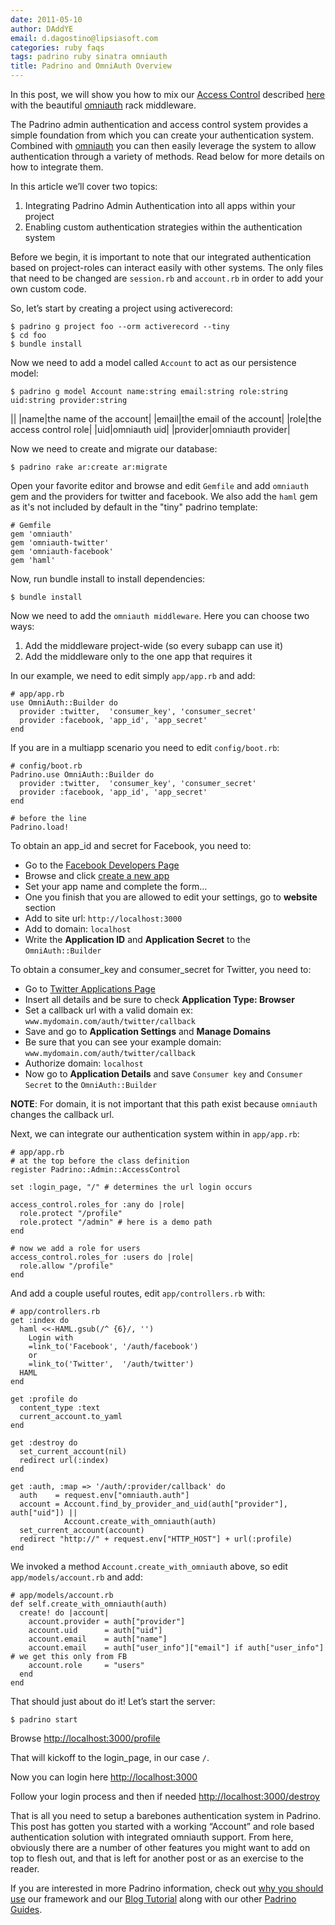 ```yaml
---
date: 2011-05-10
author: DAddYE
email: d.dagostino@lipsiasoft.com
categories: ruby faqs
tags: padrino ruby sinatra omniauth
title: Padrino and OmniAuth Overview
---
```


In this post, we will show you how to mix our [Access Control](https://github.com/padrino/padrino-framework/blob/master/padrino-admin/lib/padrino-admin/access_control.rb) described [here](/guides/padrino-admin#admin-authentication) with the beautiful [omniauth](https://github.com/intridea/omniauth) rack middleware.

The Padrino admin authentication and access control system provides a simple foundation from which you can create your authentication system. Combined with [omniauth](https://github.com/intridea/omniauth) you can then easily leverage the system to allow authentication through a variety of methods. Read below for more details on how to integrate them.

<break>

In this article we’ll cover two topics:

1) Integrating Padrino Admin Authentication into all apps within your project
 2) Enabling custom authentication strategies within the authentication system

Before we begin, it is important to note that our integrated authentication based on project-roles can interact easily with other systems. The only files that need to be changed are `session.rb` and `account.rb` in order to add your own custom code.

So, let’s start by creating a project using activerecord:

    $ padrino g project foo --orm activerecord --tiny
    $ cd foo
    $ bundle install

Now we need to add a model called `Account` to act as our persistence model:

    $ padrino g model Account name:string email:string role:string uid:string provider:string

||
|name|the name of the account|
|email|the email of the account|
|role|the access control role|
|uid|omniauth uid|
|provider|omniauth provider|

Now we need to create and migrate our database:

    $ padrino rake ar:create ar:migrate

Open your favorite editor and browse and edit `Gemfile` and add `omniauth` gem and the providers for twitter and facebook.
We also add the `haml` gem as it's not included by default in the "tiny" padrino template:

    # Gemfile
    gem 'omniauth'
    gem 'omniauth-twitter'
    gem 'omniauth-facebook'
    gem 'haml'

Now, run bundle install to install dependencies:

    $ bundle install

Now we need to add the `omniauth middleware`. Here you can choose two ways:

1) Add the middleware project-wide (so every subapp can use it)
 2) Add the middleware only to the one app that requires it

In our example, we need to edit simply `app/app.rb` and add:

    # app/app.rb
    use OmniAuth::Builder do
      provider :twitter,  'consumer_key', 'consumer_secret'
      provider :facebook, 'app_id', 'app_secret'
    end

If you are in a multiapp scenario you need to edit `config/boot.rb`:

    # config/boot.rb
    Padrino.use OmniAuth::Builder do
      provider :twitter,  'consumer_key', 'consumer_secret'
      provider :facebook, 'app_id', 'app_secret'
    end

    # before the line
    Padrino.load!

To obtain an app\_id and secret for Facebook, you need to:

- Go to the [Facebook Developers Page](http://www.facebook.com/developers)
- Browse and click [create a new app](http://www.facebook.com/developers/createapp.php)
- Set your app name and complete the form…
- One you finish that you are allowed to edit your settings, go to **website** section
- Add to site url: `http://localhost:3000`
- Add to domain: `localhost`
- Write the **Application ID** and **Application Secret** to the `OmniAuth::Builder`

To obtain a consumer\_key and consumer\_secret for Twitter, you need to:

- Go to [Twitter Applications Page](https://developer.twitter.com/apps/new)
- Insert all details and be sure to check **Application Type: Browser**
- Set a callback url with a valid domain ex: `www.mydomain.com/auth/twitter/callback`
- Save and go to **Application Settings** and **Manage Domains**
- Be sure that you can see your example domain: `www.mydomain.com/auth/twitter/callback`
- Authorize domain: `localhost`
- Now go to **Application Details** and save `Consumer key` and `Consumer Secret` to the `OmniAuth::Builder`

**NOTE**: For domain, it is not important that this path exist because `omniauth` changes the callback url.

Next, we can integrate our authentication system within in `app/app.rb`:

    # app/app.rb
    # at the top before the class definition
    register Padrino::Admin::AccessControl

    set :login_page, "/" # determines the url login occurs

    access_control.roles_for :any do |role|
      role.protect "/profile"
      role.protect "/admin" # here is a demo path
    end

    # now we add a role for users
    access_control.roles_for :users do |role|
      role.allow "/profile"
    end

And add a couple useful routes, edit `app/controllers.rb` with:

    # app/controllers.rb
    get :index do
      haml <<-HAML.gsub(/^ {6}/, '')
        Login with
        =link_to('Facebook', '/auth/facebook')
        or
        =link_to('Twitter',  '/auth/twitter')
      HAML
    end

    get :profile do
      content_type :text
      current_account.to_yaml
    end

    get :destroy do
      set_current_account(nil)
      redirect url(:index)
    end

    get :auth, :map => '/auth/:provider/callback' do
      auth    = request.env["omniauth.auth"]
      account = Account.find_by_provider_and_uid(auth["provider"], auth["uid"]) ||
                Account.create_with_omniauth(auth)
      set_current_account(account)
      redirect "http://" + request.env["HTTP_HOST"] + url(:profile)
    end

We invoked a method `Account.create_with_omniauth` above, so edit `app/models/account.rb` and add:

    # app/models/account.rb
    def self.create_with_omniauth(auth)
      create! do |account|
        account.provider = auth["provider"]
        account.uid      = auth["uid"]
        account.email    = auth["name"]
        account.email    = auth["user_info"]["email"] if auth["user_info"] # we get this only from FB
        account.role     = "users"
      end
    end

That should just about do it! Let’s start the server:

    $ padrino start

Browse <http://localhost:3000/profile>

That will kickoff to the login\_page, in our case `/`.

Now you can login here <http://localhost:3000>

Follow your login process and then if needed <http://localhost:3000/destroy>

That is all you need to setup a barebones authentication system in Padrino. This post has gotten you started with a working “Account” and role based authentication solution with integrated omniauth support. From here, obviously there are a number of other features you might want to add on top to flesh out, and that is left for another post or as an exercise to the reader.

If you are interested in more Padrino information, check out [why you should use](http://www.padrinorb.com/pages/why) our framework and our [Blog Tutorial](http://www.padrinorb.com/guides/blog-tutorial) along with our other [Padrino Guides](http://www.padrinorb.com/guides).

